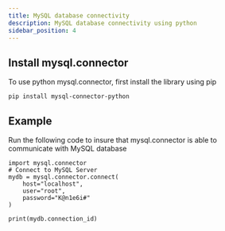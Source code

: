 ```yaml
---
title: MySQL database connectivity
description: MySQL database connectivity using python
sidebar_position: 4
---
```


## Install mysql.connector
To use python mysql.connector, first install the library using pip

```
pip install mysql-connector-python
```

## Example

Run the following code to insure that mysql.connector is able to communicate with MySQL database

```
import mysql.connector
# Connect to MySQL Server
mydb = mysql.connector.connect(
    host="localhost",
    user="root",
    password="K@n1e6i#"
)

print(mydb.connection_id)

```